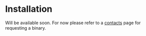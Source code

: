 # Installation

Will be available soon.
For now please refer to a [contacts](/contacts.md) page for requesting a binary.
